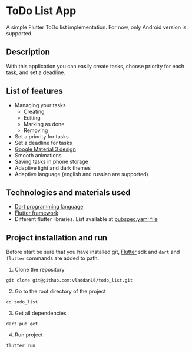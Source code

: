 # ToDo List App

A simple Flutter ToDo list implementation. For now, only Android version is supported.

## Description

With this application you can easily create tasks, choose priority for each task, and set a deadline.

## List of features

* Managing your tasks
  * Creating
  * Editing
  * Marking as done
  * Removing
* Set a priority for tasks
* Set a deadline for tasks
* [Google Material 3 design](https://m3.material.io/)
* Smooth animations
* Saving tasks in phone storage
* Adaptive light and dark themes
* Adaptive language (english and russian are supported)

## Technologies and materials used

* [Dart programming language](https://dart.dev)
* [Flutter framework](https://flutter.dev)
* Different flutter libraries. List available at [pubspec.yaml file](https://github.com/vladdan16/todo_list/blob/master/pubspec.yaml)

## Project installation and run

Before start be sure that you have installed git, [Flutter](https://flutter.dev) sdk and `dart` and `flutter` commands are added to path.

1. Clone the repository
```console
git clone git@github.com:vladdan16/todo_list.git
```

2. Go to the root directory of the project
```console
cd todo_list
```

3. Get all dependencies
```console
dart pub get
```

4. Run project
```console
flutter run
```
